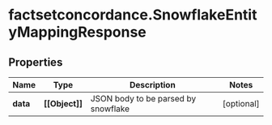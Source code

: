 # factsetconcordance.SnowflakeEntityMappingResponse

## Properties

Name | Type | Description | Notes
------------ | ------------- | ------------- | -------------
**data** | **[[Object]]** | JSON body to be parsed by snowflake | [optional] 


